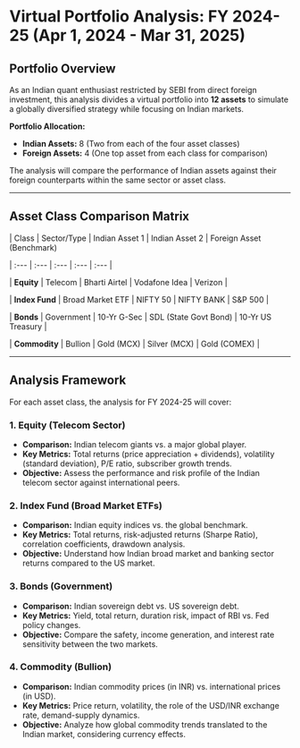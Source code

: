 # Virtual Portfolio Analysis: FY 2024-25 (Apr 1, 2024 - Mar 31, 2025)

## Portfolio Overview

As an Indian quant enthusiast restricted by SEBI from direct foreign investment, this analysis divides a virtual portfolio into **12 assets** to simulate a globally diversified strategy while focusing on Indian markets.

**Portfolio Allocation:**
*   **Indian Assets:** 8 (Two from each of the four asset classes)
*   **Foreign Assets:** 4 (One top asset from each class for comparison)

The analysis will compare the performance of Indian assets against their foreign counterparts within the same sector or asset class.

---

## Asset Class Comparison Matrix

| Class             | Sector/Type       | Indian Asset 1    | Indian Asset 2         | Foreign Asset (Benchmark)

| :---              | :---              | :---              | :---                   | :--- |

| **Equity**        | Telecom           | Bharti Airtel     | Vodafone Idea          | Verizon |

| **Index Fund**    | Broad Market ETF  | NIFTY 50          | NIFTY BANK             | S&P 500 |

| **Bonds**         | Government        | 10-Yr G-Sec       | SDL (State Govt Bond)  | 10-Yr US Treasury |

| **Commodity**     | Bullion           | Gold (MCX)        | Silver (MCX)           | Gold (COMEX) |

---

## Analysis Framework

For each asset class, the analysis for FY 2024-25 will cover:

### 1. Equity (Telecom Sector)
*   **Comparison:** Indian telecom giants vs. a major global player.
*   **Key Metrics:** Total returns (price appreciation + dividends), volatility (standard deviation), P/E ratio, subscriber growth trends.
*   **Objective:** Assess the performance and risk profile of the Indian telecom sector against international peers.

### 2. Index Fund (Broad Market ETFs)
*   **Comparison:** Indian equity indices vs. the global benchmark.
*   **Key Metrics:** Total returns, risk-adjusted returns (Sharpe Ratio), correlation coefficients, drawdown analysis.
*   **Objective:** Understand how Indian broad market and banking sector returns compared to the US market.

### 3. Bonds (Government)
*   **Comparison:** Indian sovereign debt vs. US sovereign debt.
*   **Key Metrics:** Yield, total return, duration risk, impact of RBI vs. Fed policy changes.
*   **Objective:** Compare the safety, income generation, and interest rate sensitivity between the two markets.

### 4. Commodity (Bullion)
*   **Comparison:** Indian commodity prices (in INR) vs. international prices (in USD).
*   **Key Metrics:** Price return, volatility, the role of the USD/INR exchange rate, demand-supply dynamics.
*   **Objective:** Analyze how global commodity trends translated to the Indian market, considering currency effects.